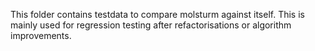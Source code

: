 This folder contains testdata to compare molsturm against itself.
This is mainly used for regression testing after refactorisations
or algorithm improvements.
